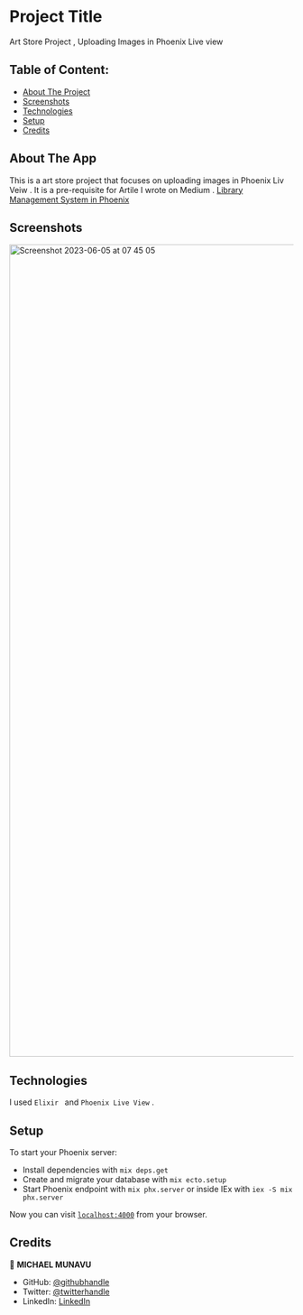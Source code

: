 # Project Title

Art Store Project , Uploading Images in Phoenix Live view


## Table of Content:

- [About The Project](#about-the-app)
- [Screenshots](#screenshots)
- [Technologies](#technologies)
- [Setup](#setup)
- [Credits](#credits)


## About The App
 This is a art store project that focuses on uploading images in Phoenix Liv Veiw .
 It is a pre-requisite for  Artile I wrote on Medium .
 [Library Management System in Phoenix](https://medium.com/@michaelmunavu83/uploading-images-in-phoenix-live-view-459b481a8385)

## Screenshots


<img width="1440" alt="Screenshot 2023-06-05 at 07 45 05" src="https://github.com/MICHAELMUNAVU83/art_store/assets/86654131/3b8a3c8f-5979-4375-a409-d66e69845ab1">







## Technologies
I used `Elixir ` and `Phoenix Live View` .

## Setup
To start your Phoenix server:

  * Install dependencies with `mix deps.get`
  * Create and migrate your database with `mix ecto.setup`
  * Start Phoenix endpoint with `mix phx.server` or inside IEx with `iex -S mix phx.server`

Now you can visit [`localhost:4000`](http://localhost:4000) from your browser.




## Credits
👤 **MICHAEL MUNAVU**

- GitHub: [@githubhandle](https://github.com/MICHAELMUNAVU83)
- Twitter: [@twitterhandle](https://twitter.com/MichaelTrance1)
- LinkedIn: [LinkedIn](https://www.linkedin.com/in/michael-munavu-78703a218/)


